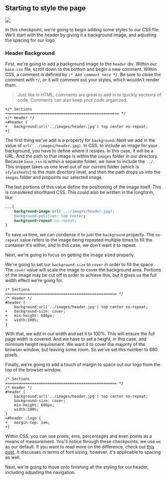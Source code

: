 ## Starting to style the page

![](http://cl.ly/WHEI/12-header.png)

In this checkpoint, we're going to begin adding some styles to our CSS file. We'll start with the header by giving it a background image, and adjusting the spacing for our logo.

### Header Background

First, we're going to add a background image to the `header` div. Within our `base.css` file, scroll down to the bottom and begin a new comment. Within CSS, a comment is defined by `/* Add comment here */`. Be sure to close the comment with `*/`, or it will comment out your styles, which wouldn't render them.

> Just like in HTML, comments are great to add in to quickly sections of code. Comments can also keep your code organized.


```CSS(stylesheets/base.css)
+/* Sections
+================================================== */
+/* Header */
+#header {
+	background:url('../images/header.jpg') top center no-repeat;
+}
```

The first thing we've add is a property for `background`. Next we add in the value of `url('../images/header.jpg)`. In CSS, to include an image for your background, you have to define where it resides. In this case, it will be a URL. And the path to that image is within the `images` folder in our directory. Because `base.css` is within a separate folder, we have to include the `../`. This snippet takes us one level out of our current folder (which is `stylesheets`) to the main directory level, and then the path drops us into the `images` folder and pinpoints our selected image.

The last portions of this value define the positioning of the image itself. This is considered shorthand CSS. This could also be written in the longform, like:

```css
...{
	background-image:url('.../images/header.jpg);
	background-position: top center;
	background-repeat:no-repeat;}
```

To save us time, we can condense it to just the `background` property. The `no-repeat` value refers to the image being repeated multiple times to fill the container it's within, and in this case, we don't want it to repeat.

Next, we're going to focus on getting the image sized properly. 

We're going to set our `background-size` to `cover` in order to fill the space. The `cover` value will scale the image to cover the background area. Portions of the image may be cut off in order to achieve this, but it gives us the full width effect we're going for.

```CSS(stylesheets/base.css)
/* Sections
================================================== */
/* Header */
#header {
	background:url('../images/header.jpg') top center no-repeat;
+	background-size: cover;
+	min-height: 680px;
+	width:100%;
}
```

With that, we add in our width and set it to 100%. This will ensure the full page width is covered. And we have to set a height, in this case, and minimum height requirement. We want it to cover the majority of the browser window, but leaving some room. So we've set this number to 680 pixels.

Finally, we're going to add a touch of margin to space out our logo from the top of the browser window.

```CSS(stylesheets/base.css)
/* Sections
================================================== */
/* Header */
#header {
	background:url('../images/header.jpg') top center no-repeat;
	background-size: cover;
	min-height: 680px;
	width:100%;
}
+#header .logo {
+	margin-top: 1em;
+}
```

Within CSS, you can use pixels, ems, percentages and even points as a means of measurement. You'll notice through these checkpoints, we use `em` as our default. If you want to read more on the difference, check out [this post](http://kyleschaeffer.com/development/css-font-size-em-vs-px-vs-pt-vs/). It discusses in terms of font sizing, however, it's applicable to spacing as well.

Next, we're going to move onto finishing all the styling for our header, including adjusting the navigation.